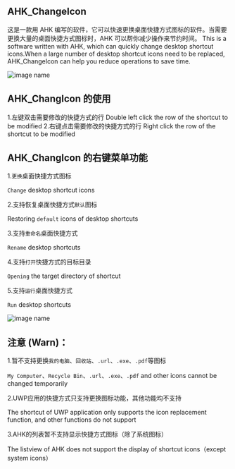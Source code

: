 ## AHK_ChangeIcon

这是一款用 AHK 编写的软件，它可以快速更换桌面快捷方式图标的软件。当需要更换大量的桌面快捷方式图标时，AHK 可以帮你减少操作来节约时间。
This is a software written with AHK, which can quickly change desktop shortcut icons.When a large number of desktop shortcut icons need to be replaced, AHK_ChangeIcon can help you reduce operations to save time.


![image name](https://raw.githubusercontent.com/iKineticate/AHK_ChangeIcon/main/Picture/AHK_ChangIcon_1.png)

## AHK_ChangIcon 的使用

1.左键双击需要修改的快捷方式的行
Double left click the row of the shortcut to be modified
2.右键点击需要修改的快捷方式的行
Right click the row of the shortcut to be modified

## AHK_ChangIcon 的右键菜单功能

1.`更换`桌面快捷方式图标

`Change` desktop shortcut icons

2.支持恢复桌面快捷方式`默认`图标

Restoring `default` icons of desktop shortcuts

3.支持`重命名`桌面快捷方式

`Rename` desktop shortcuts

4.支持`打开`快捷方式的目标目录

`Opening` the target directory of shortcut

5.支持`运行`桌面快捷方式

`Run` desktop shortcuts


![image name](https://raw.githubusercontent.com/iKineticate/AHK_ChangeIcon/main/Picture/AHK_ChangIcon_2.png)
## 注意 (Warn)：

1.暂不支持更换`我的电脑`、`回收站`、`.url`、`.exe`、`.pdf`等图标

`My Computer`、`Recycle Bin`、`.url`、`.exe`、`.pdf` and other icons cannot be changed temporarily

2.UWP应用的快捷方式只支持更换图标功能，其他功能均不支持

The shortcut of UWP application only supports the icon replacement function, and other functions do not support

3.AHK的列表暂不支持显示快捷方式图标（除了系统图标）

The listview of AHK does not support the display of shortcut icons（except system icons）

